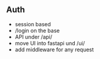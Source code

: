 ## Auth

- session based
- /login on the base
- API under /api/
- move UI into fastapi und /ui/
- add middleware for any request